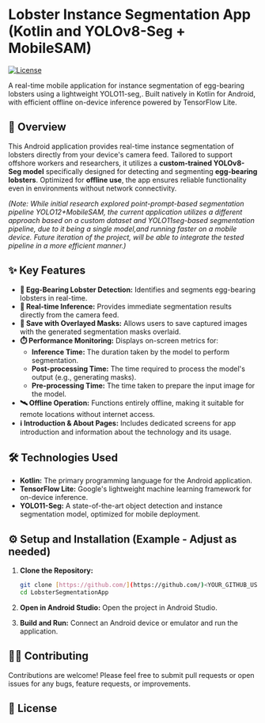 # Lobster Instance Segmentation App (Kotlin and YOLOv8-Seg + MobileSAM)


[![License](https://img.shields.io/badge/License-Apache%202.0-blue.svg)](https://opensource.org/licenses/Apache-2.0)

A real-time mobile application for instance segmentation of egg-bearing lobsters using a lightweight YOLO11-seg,. Built natively in Kotlin for Android, with efficient offline on-device inference powered by TensorFlow Lite.

## 📱 Overview

This Android application provides real-time instance segmentation of lobsters directly from your device's camera feed. Tailored to support offshore workers and researchers, it utilizes a **custom-trained YOLOv8-Seg model** specifically designed for detecting and segmenting **egg-bearing lobsters**. Optimized for **offline use**, the app ensures reliable functionality even in environments without network connectivity.

*(Note: While initial research explored point-prompt-based segmentation pipeline YOLO12+MobileSAM, the current application utilizes a different approach based on a custom dataset and YOLO11seg-based segmentation pipeline, due to it being a single model,and running faster on a mobile device. Future iteration of the project, will be able to integrate the tested pipeline in a more efficient manner.)*
## ✨ Key Features

* **🦞 Egg-Bearing Lobster Detection:** Identifies and segments egg-bearing lobsters in real-time.
* **📸 Real-time Inference:** Provides immediate segmentation results directly from the camera feed.
* **💾 Save with Overlayed Masks:** Allows users to save captured images with the generated segmentation masks overlaid.
* **⏱️ Performance Monitoring:** Displays on-screen metrics for:
    * **Inference Time:** The duration taken by the model to perform segmentation.
    * **Post-processing Time:** The time required to process the model's output (e.g., generating masks).
    * **Pre-processing Time:** The time taken to prepare the input image for the model.
* **🛰️ Offline Operation:** Functions entirely offline, making it suitable for remote locations without internet access.
* **ℹ️ Introduction & About Pages:** Includes dedicated screens for app introduction and information about the technology and its usage.

## 🛠️ Technologies Used

- **Kotlin:** The primary programming language for the Android application.
- **TensorFlow Lite:** Google's lightweight machine learning framework for on-device inference.
- **YOLO11-Seg:** A state-of-the-art object detection and instance segmentation model, optimized for mobile deployment.



## ⚙️ Setup and Installation (Example - Adjust as needed)

1.  **Clone the Repository:**
    ```bash
    git clone [https://github.com/](https://github.com/)<YOUR_GITHUB_USERNAME>/LobsterSegmentationApp.git
    cd LobsterSegmentationApp
    ```

2.  **Open in Android Studio:** Open the project in Android Studio.

3.  **Build and Run:** Connect an Android device or emulator and run the application.
   




## 🧑‍💻 Contributing

Contributions are welcome! Please feel free to submit pull requests or open issues for any bugs, feature requests, or improvements.
## 📄 License
